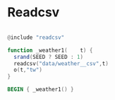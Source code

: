 
# Readcsv


```awk 

@include "readcsv"

function _weather1(    t) {
  srand(SEED ? SEED : 1)
  readcsv("data/weather__csv",t)
  o(t,"tw")
}

BEGIN { _weather1() }

```


